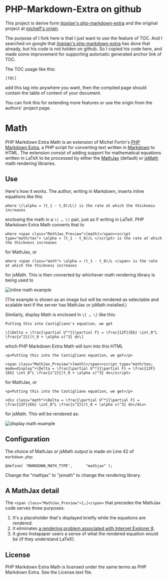 # PHP-Markdown-Extra on github

This project is derive form [jtopjian's php-markdown-extra][] and the original project at [michelf's origin][].

The purpose of I fork here is that I just want to use the feature of TOC. And I searched on google that [jtopjian's php-markdown-extra] has done that already, but his code is not holden on github. So I copied his code here, and made some improvement for supporting automatic generated anchor link of TOC.

The TOC usage like this:

	[TOC]

add this tag into anywhere you want, then the compiled page should contain the table of content of your document.

You can fork this for extending more features or use the origin from the authors' project page.

[jtopjian's php-markdown-extra]: https://bitbucket.org/jtopjian/php-markdown-extra/

[michelf's origin]: http://michelf.com/projects/php-markdown/extra/



# Math

PHP Markdown Extra Math is an extension of Michel Fortin's [PHP Markdown Extra][1], a PHP script for converting text written in [Markdown][2] to HTML. The extension consist of adding support for mathematical equations written in LaTeX to be processed by either the [MathJax][4] (default) or [jsMath][3] math rendering libraries.

## Use ##

Here's how it works. The author, writing in Markdown, inserts inline equations like this

    where \(\alpha = (t_1 - t_0)/L\) is the rate at which the thickness increases

enclosing the math in a `\( … \)` pair, just as if writing in LaTeX. PHP Markdown Extra Math converts that to

    where <span class="MathJax_Preview">[math]</span><script type="math/tex"> \alpha = (t_1 - t_0)/L </script> is the rate at which the thickness increases

for MathJax, or

    where <span class="math"> \alpha = (t_1 - t_0)/L </span> is the rate at which the thickness increases

for jsMath. This is then converted by whichever math rendering library is being used to

![inline math example](http://www.leancrew.com/all-this/images/math-inline-example.png)

(The example is shown as an image but will be rendered as selectable and scalable text if the server has MathJax or jsMath installed.)

Similarly, display Math is enclosed in `\[ … \]` like this:

    Putting this into Castigliano's equation, we get
    
    \[\Delta = \frac{\partial U^*}{\partial F} = \frac{12F}{Eb} \int_0^L \frac{x^2}{(t_0 + \alpha x)^3} dx\]

which PHP Markdown Extra Math will turn into this HTML

    <p>Putting this into the Castigliano equation, we get</p>

    <span class="MathJax_Preview">[math]</span><script type="math/tex; mode=display">\Delta = \frac{\partial U^*}{\partial F} = \frac{12F}{Eb} \int_0^L \frac{x^2}{(t_0 + \alpha x)^3} dx</script>

for MathJax, or

    <p>Putting this into the Castigliano equation, we get</p>

    <div class="math">\Delta = \frac{\partial U^*}{\partial F} = \frac{12F}{Eb} \int_0^L \frac{x^2}{(t_0 + \alpha x)^3} dx</div>

for jsMath. This will be rendered as:

![display math example](http://www.leancrew.com/all-this/images/math-display-example.png)

## Configuration ##

The choice of MathJax or jsMath output is made on Line 42 of `markdown.php`:

    @define( 'MARKDOWN_MATH_TYPE',      "mathjax" );

Change the "mathjax" to "jsmath" to change the rendering library.

## A MathJax detail ##
The `<span class="MathJax_Preview">[…]</span>` that precedes the MathJax code serves three purposes:

1. It's a placeholder that's displayed briefly while the equations are rendered.
2. It eliminates [a rendering problem associated with Internet Explorer 8][5].
3. It gives Instapaper users a sense of what the rendered equation would be (if they understand LaTeX).

## License ##

PHP Markdown Extra Math is licensed under the same terms as PHP Markdown Extra. See the License.text file.

[1]: http://michelf.com/projects/php-markdown/extra/
[2]: http://daringfireball.net/projects/markdown/
[3]: http://www.math.union.edu/~dpvc/jsMath/
[4]: http://www.mathjax.org/
[5]: http://www.mathjax.org/resources/docs/?options/hub.html

